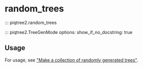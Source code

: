 # random_trees

::: piqtree2.random_trees

::: piqtree2.TreeGenMode
    options:
        show_if_no_docstring: true

## Usage

For usage, see ["Make a collection of randomly generated trees"](../../quickstart/make_random_trees.md).
